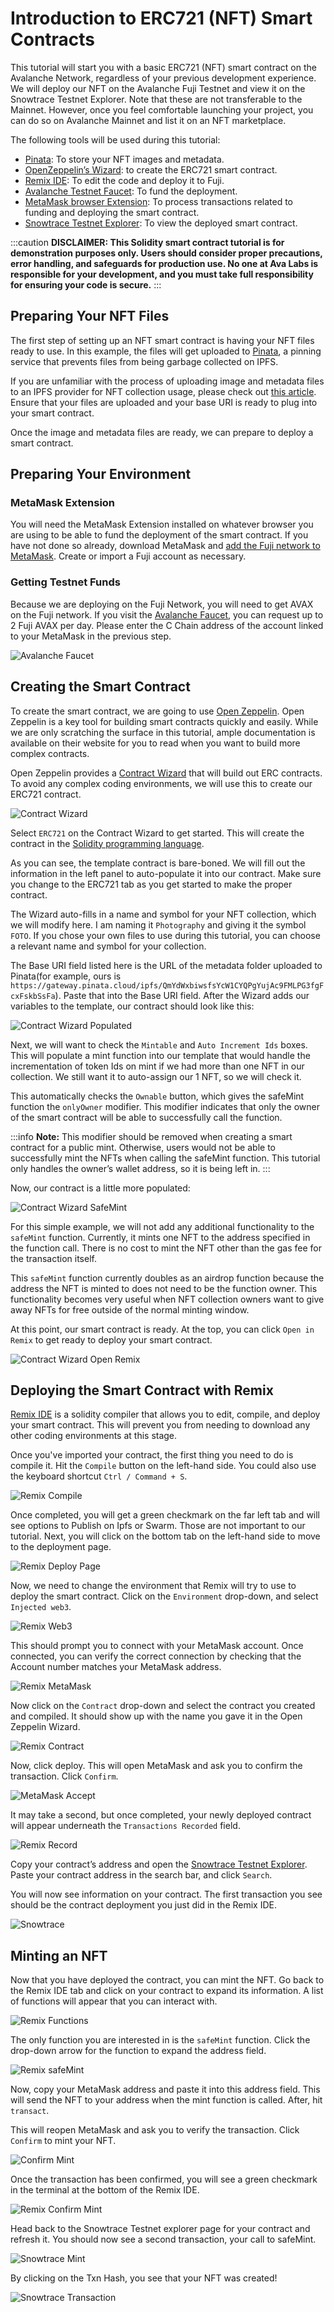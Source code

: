 # Introduction to ERC721 (NFT) Smart Contracts

This tutorial will start you with a basic ERC721 (NFT) smart contract on the Avalanche Network, regardless of your previous development experience. We will deploy our NFT on the Avalanche Fuji Testnet and view it on the Snowtrace Testnet Explorer. Note that these are not transferable to the Mainnet. However, once you feel comfortable launching your project, you can do so on Avalanche Mainnet and list it on an NFT marketplace.

The following tools will be used during this tutorial:

- [Pinata](https://www.pinata.cloud/): To store your NFT images and metadata.
- [OpenZeppelin’s Wizard](https://wizard.openzeppelin.com/): to create the ERC721 smart contract.
- [Remix IDE](https://remix-project.org/): To edit the code and deploy it to Fuji.
- [Avalanche Testnet Faucet](https://faucet.avax.network/): To fund the deployment.
- [MetaMask browser Extension](https://chrome.google.com/webstore/detail/metamask/nkbihfbeogaeaoehlefnkodbefgpgknn): To process transactions related to funding and deploying the smart contract.
- [Snowtrace Testnet Explorer](https://testnet.snowtrace.io/): To view the deployed smart contract.

:::caution
**DISCLAIMER: This Solidity smart contract tutorial is for demonstration purposes only. Users should consider proper precautions, error handling, and safeguards for production use. No one at Ava Labs is responsible for your development, and you must take full responsibility for ensuring your code is secure.**
:::

## Preparing Your NFT Files

The first step of setting up an NFT smart contract is having your NFT files ready to use. In this example, the files will get uploaded to [Pinata](https://www.pinata.cloud/), a pinning service that prevents files from being garbage collected on IPFS.

If you are unfamiliar with the process of uploading image and metadata files to an IPFS provider for NFT collection usage, please check out [this article](preparing-nft-files.md). Ensure that your files are uploaded and your base URI is ready to plug into your smart contract.

Once the image and metadata files are ready, we can prepare to deploy a smart contract.

## Preparing Your Environment

### MetaMask Extension

You will need the MetaMask Extension installed on whatever browser you are using to be able to fund the deployment of the smart contract. If you have not done so already, download MetaMask and [add the Fuji network to MetaMask](https://support.avax.network/en/articles/6224787-how-to-connect-metamask-to-the-fuji-testnet). Create or import a Fuji account as necessary.

### Getting Testnet Funds

Because we are deploying on the Fuji Network, you will need to get AVAX on the Fuji network. If you visit the [Avalanche Faucet](https://faucet.avax.network/), you can request up to 2 Fuji AVAX per day. Please enter the C Chain address of the account linked to your MetaMask in the previous step.

![Avalanche Faucet](intro-to-erc721s/1-faucet.png)

## Creating the Smart Contract

To create the smart contract, we are going to use [Open Zeppelin](https://docs.openzeppelin.com/). Open Zeppelin is a key tool for building smart contracts quickly and easily. While we are only scratching the surface in this tutorial, ample documentation is available on their website for you to read when you want to build more complex contracts.

Open Zeppelin provides a [Contract Wizard](https://docs.openzeppelin.com/contracts/4.x/wizard) that will build out ERC contracts. To avoid any complex coding environments, we will use this to create our ERC721 contract.

![Contract Wizard](intro-to-erc721s/2-contract-wizard.png)

Select `ERC721` on the Contract Wizard to get started. This will create the contract in the [Solidity programming language](https://docs.soliditylang.org/en/v0.8.15/).

As you can see, the template contract is bare-boned. We will fill out the information in the left panel to auto-populate it into our contract. Make sure you change to the ERC721 tab as you get started to make the proper contract.

The Wizard auto-fills in a name and symbol for your NFT collection, which we will modify here. I am naming it `Photography` and giving it the symbol `FOTO`. If you chose your own files to use during this tutorial, you can choose a relevant name and symbol for your collection.

The Base URI field listed here is the URL of the metadata folder uploaded to Pinata(for example, ours is `https://gateway.pinata.cloud/ipfs/QmYdWxbiwsfsYcW1CYQPgYujAc9FMLPG3fgFcxFskbSsFa`). Paste that into the Base URI field. After the Wizard adds our variables to the template, our contract should look like this:

![Contract Wizard Populated](intro-to-erc721s/3-wizard-populated.png)

Next, we will want to check the `Mintable` and `Auto Increment Ids` boxes. This will populate a mint function into our template that would handle the incrementation of token Ids on mint if we had more than one NFT in our collection. We still want it to auto-assign our 1 NFT, so we will check it.

This automatically checks the `Ownable` button, which gives the safeMint function the `onlyOwner` modifier. This modifier indicates that only the owner of the smart contract will be able to successfully call the function.

:::info
**Note:** This modifier should be removed when creating a smart contract for a public mint. Otherwise, users would not be able to successfully mint the NFTs when calling the safeMint function. This tutorial only handles the owner’s wallet address, so it is being left in.
:::

Now, our contract is a little more populated:

![Contract Wizard SafeMint](intro-to-erc721s/4-wizard-safemint.png)

For this simple example, we will not add any additional functionality to the `safeMint` function. Currently, it mints one NFT to the address specified in the function call. There is no cost to mint the NFT other than the gas fee for the transaction itself.

This `safeMint` function currently doubles as an airdrop function because the address the NFT is minted to does not need to be the function owner. This functionality becomes very useful when NFT collection owners want to give away NFTs for free outside of the normal minting window.

At this point, our smart contract is ready. At the top, you can click `Open in Remix` to get ready to deploy your smart contract.

![Contract Wizard Open Remix](intro-to-erc721s/5-open-remix.png)

## Deploying the Smart Contract with Remix

[Remix IDE](https://remix.ethereum.org/) is a solidity compiler that allows you to edit, compile, and deploy your smart contract. This will prevent you from needing to download any other coding environments at this stage.

Once you've imported your contract, the first thing you need to do is compile it. Hit the `Compile` button on the left-hand side. You could also use the keyboard shortcut `Ctrl / Command + S`.

![Remix Compile](intro-to-erc721s/6-remix-compile.png)

Once completed, you will get a green checkmark on the far left tab and will see options to Publish on Ipfs or Swarm. Those are not important to our tutorial. Next, you will click on the bottom tab on the left-hand side to move to the deployment page.

![Remix Deploy Page](intro-to-erc721s/7-deploy-page.png)

Now, we need to change the environment that Remix will try to use to deploy the smart contract. Click on the `Environment` drop-down, and select `Injected web3`.

![Remix Web3](intro-to-erc721s/8-web3.png)

This should prompt you to connect with your MetaMask account. Once connected, you can verify the correct connection by checking that the Account number matches your MetaMask address.

![Remix MetaMask](intro-to-erc721s/9-metamask.png)

Now click on the `Contract` drop-down and select the contract you created and compiled. It should show up with the name you gave it in the Open Zeppelin Wizard.

![Remix Contract](intro-to-erc721s/10-contract.png)

Now, click deploy. This will open MetaMask and ask you to confirm the transaction. Click `Confirm`.

![MetaMask Accept](intro-to-erc721s/11-accept.png)

It may take a second, but once completed, your newly deployed contract will appear underneath the `Transactions Recorded` field.

![Remix Record](intro-to-erc721s/12-transaction-record.png)

Copy your contract’s address and open the [Snowtrace Testnet Explorer](https://testnet.snowtrace.io/). Paste your contract address in the search bar, and click `Search`.

You will now see information on your contract. The first transaction you see should be the contract deployment you just did in the Remix IDE.

![Snowtrace](intro-to-erc721s/13-snowtrace.png)

## Minting an NFT

Now that you have deployed the contract, you can mint the NFT. Go back to the Remix IDE tab and click on your contract to expand its information. A list of functions will appear that you can interact with.

![Remix Functions](intro-to-erc721s/14-functions.png)

The only function you are interested in is the `safeMint` function. Click the drop-down arrow for the function to expand the address field.

![Remix safeMint](intro-to-erc721s/15-safemint.png)

Now, copy your MetaMask address and paste it into this address field. This will send the NFT to your address when the mint function is called. After, hit `transact`.

This will reopen MetaMask and ask you to verify the transaction. Click `Confirm` to mint your NFT.

![Confirm Mint](intro-to-erc721s/16-confirm-mint.png)

Once the transaction has been confirmed, you will see a green checkmark in the terminal at the bottom of the Remix IDE.

![Remix Confirm Mint](intro-to-erc721s/17-remix-confirm.png)

Head back to the Snowtrace Testnet explorer page for your contract and refresh it. You should now see a second transaction, your call to safeMint.

![Snowtrace Mint](intro-to-erc721s/18-snowtrace-mint.png)

By clicking on the Txn Hash, you see that your NFT was created!

![Snowtrace Transaction](intro-to-erc721s/19-snowtrace-txn.png)
